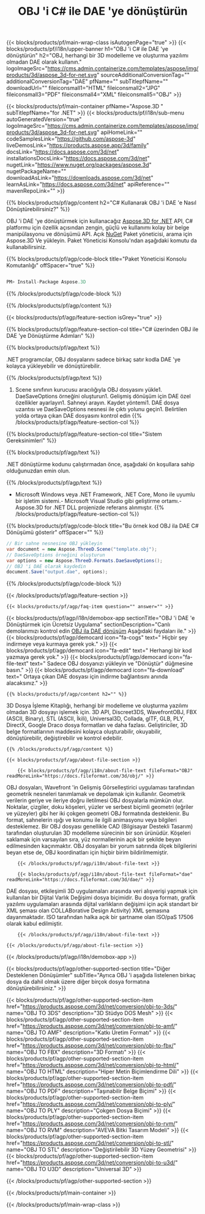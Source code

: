 ﻿---
title: OBJ 'i C# ile DAE 'ye dönüştürün 
weight: 2330
url: /tr/net/conversion/obj-to-dae/ 
description: OBJ ila DAE C# dönüşümü için örnek kod. .NET, Asp.NET veya herhangi bir .NET tabanlı uygulamada DAE dönüşümüne kadar toplu OBJ dosyaları için API örnek kodu kullanın.
---
{{< blocks/products/pf/main-wrap-class isAutogenPage="true" >}}
{{< blocks/products/pf/i18n/upper-banner h1="OBJ \'i C# ile DAE \'ye dönüştürün" h2="OBJ, herhangi bir 3D modelleme ve oluşturma yazılımı olmadan DAE olarak kullanın." logoImageSrc="https://cms.admin.containerize.com/templates/aspose/img/products/3d/aspose_3d-for-net.svg" sourceAdditionalConversionTag="" additionalConversionTag="DAE" pfName="" subTitlepfName="" downloadUrl="" fileiconsmall1="HTML" fileiconsmall2="JPG" fileiconsmall3="PDF" fileiconsmall4="XML" fileiconsmall5="OBJ" >}}

{{< blocks/products/pf/main-container pfName="Aspose.3D " subTitlepfName="for .NET" >}}
{{< blocks/products/pf/i18n/sub-menu autoGeneratedVersion="true" logoImageSrc="https://cms.admin.containerize.com/templates/aspose/img/products/3d/aspose_3d-for-net.svg" apiHomeLink="" codeSamplesLink="https://github.com/aspose-3d" liveDemosLink="https://products.aspose.app/3d/family" docsLink="https://docs.aspose.com/3d/net" installationsDocsLink="https://docs.aspose.com/3d/net" nugetLink="https://www.nuget.org/packages/aspose.3d" nugetPackageName="" downloadAsLink="https://downloads.aspose.com/3d/net" learnAsLink="https://docs.aspose.com/3d/net" apiReference="" mavenRepoLink="" >}}

{{% blocks/products/pf/agp/content h2="C# Kullanarak OBJ \'i DAE \'e Nasıl Dönüştürebilirsiniz?" %}}

 OBJ 'i DAE 'ye dönüştürmek için kullanacağız
 [Aspose.3D for .NET](https://products.aspose.com/3d/net) 
 API, C# platformu için özellik açısından zengin, güçlü ve kullanımı kolay bir belge manipülasyonu ve dönüşümü API. Açık
 [NuGet](https://www.nuget.org/packages/aspose.3d) 
 Paket yöneticisi, arama için
 Aspose.3D 
 Ve yükleyin. Paket Yöneticisi Konsolu'ndan aşağıdaki komutu da kullanabilirsiniz.

{{% blocks/products/pf/agp/code-block title="Paket Yöneticisi Konsolu Komutanlığı" offSpacer="true" %}}

```cs

PM> Install-Package Aspose.3D


```

{{% /blocks/products/pf/agp/code-block %}}

{{% /blocks/products/pf/agp/content %}}

{{< blocks/products/pf/agp/feature-section isGrey="true" >}}

{{% blocks/products/pf/agp/feature-section-col title="C# üzerinden OBJ ile DAE \'ye Dönüştürme Adımları" %}}

{{% blocks/products/pf/agp/text %}}

 .NET programcılar, OBJ dosyalarını sadece birkaç satır kodla DAE 'ye kolayca yükleyebilir ve dönüştürebilir.

{{% /blocks/products/pf/agp/text %}}

1. Scene sınıfının kurucusu aracılığıyla OBJ dosyasını yükle1. DaeSaveOptions örneğini oluşturun1. Gelişmiş dönüşüm için DAE özel özellikler ayarlayın1. Sahneyi arayın. Kaydet yöntemi1. DAE dosya uzantısı ve DaeSaveOptions nesnesi ile çıktı yolunu geçin1. Belirtilen yolda ortaya çıkan DAE dosyasını kontrol edin
{{% /blocks/products/pf/agp/feature-section-col %}}

{{% blocks/products/pf/agp/feature-section-col title="Sistem Gereksinimleri" %}}

{{% blocks/products/pf/agp/text %}}

 .NET dönüştürme kodunu çalıştırmadan önce, aşağıdaki ön koşullara sahip olduğunuzdan emin olun.

{{% /blocks/products/pf/agp/text %}}

- Microsoft Windows veya .NET Framework, .NET Core, Mono ile uyumlu bir işletim sistemi.- Microsoft Visual Studio gibi geliştirme ortamı.- Aspose.3D for .NET DLL projenizde referans alınmıştır.
{{% /blocks/products/pf/agp/feature-section-col %}}

{{% blocks/products/pf/agp/code-block title="Bu örnek kod OBJ ila DAE C# Dönüşümü gösterir" offSpacer="" %}}

```cs
// Bir sahne nesnesine OBJ yükleyin 
var document = new Aspose.ThreeD.Scene("template.obj");
// DaeSaveOptions örneğini oluşturun 
var options = new Aspose.ThreeD.Formats.DaeSaveOptions();
// OBJ 'i DAE olarak kaydedin 
document.Save("output.dae", options); 


```

{{% /blocks/products/pf/agp/code-block %}}

{{< /blocks/products/pf/agp/feature-section >}}

    {{< blocks/products/pf/agp/faq-item question="" answer="" >}}
 

<!-- aboutfile Starts -->

{{< blocks/products/pf/agp/i18n/demobox-app sectionTitle="OBJ \'i DAE \'e Dönüştürmek için Ücretsiz Uygulama" sectionDescription="Canlı demolarımızı kontrol edin [OBJ ila DAE dönüşüm](https://products.aspose.app/3d/conversion/obj-to-dae) Aşağıdaki faydaları ile." >}}
        {{< blocks/products/pf/agp/democard icon="fa-cogs" text=" Hiçbir şey indirmeye veya kurmaya gerek yok." >}}
        {{< blocks/products/pf/agp/democard icon="fa-edit" text=" Herhangi bir kod yazmaya gerek yok." >}}
        {{< blocks/products/pf/agp/democard icon="fa-file-text" text=" Sadece OBJ dosyanızı yükleyin ve \"Dönüştür\" düğmesine basın." >}}
        {{< blocks/products/pf/agp/democard icon="fa-download" text=" Ortaya çıkan DAE dosyası için indirme bağlantısını anında alacaksınız." >}}

    {{% blocks/products/pf/agp/content h2="" %}}

 3D Dosya İşleme Kitaplığı, herhangi bir modelleme ve oluşturma yazılımı olmadan 3D dosyayı işlemek için. 3D API, Discreet3DS, WavefrontOBJ, FBX (ASCII, Binary), STL (ASCII, İkili), Universal3D, Collada, glTF, GLB, PLY, DirectX, Google Draco dosya formatları ve daha fazlası. Geliştiriciler, 3D belge formatlarının maddesini kolayca oluşturabilir, okuyabilir, dönüştürebilir, değiştirebilir ve kontrol edebilir.



    {{% /blocks/products/pf/agp/content %}}

    {{< blocks/products/pf/agp/about-file-section >}}

        {{< blocks/products/pf/agp/i18n/about-file-text fileFormat="OBJ" readMoreLink="https://docs.fileformat.com/3d/obj/" >}}
OBJ dosyaları, Wavefront 'in Gelişmiş Görselleştirici uygulaması tarafından geometrik nesneleri tanımlamak ve depolamak için kullanılır. Geometrik verilerin geriye ve ileriye doğru iletilmesi OBJ dosyalarla mümkün olur. Noktalar, çizgiler, doku köşeleri, yüzler ve serbest biçimli geometri (eğriler ve yüzeyler) gibi her iki çokgen geometri OBJ formatında desteklenir. Bu format, sahnelerin ışığı ve konumu ile ilgili animasyonu veya bilgileri desteklemez. Bir OBJ dosyası genellikle CAD (Bilgisayar Destekli Tasarım) tarafından oluşturulan 3D modelleme sürecinin bir son ürünüdür. Köşeleri saklamak için varsayılan sıra, yüz normallerinin açık bir şekilde beyan edilmesinden kaçınmaktır. OBJ dosyaları bir yorum satırında ölçek bilgilerini beyan etse de, OBJ koordinatları için hiçbir birim bildirilmemiştir.

        {{< /blocks/products/pf/agp/i18n/about-file-text >}}

        {{< blocks/products/pf/agp/i18n/about-file-text fileFormat="dae" readMoreLink="https://docs.fileformat.com/3d/dae/" >}}
DAE dosyası, etkileşimli 3D uygulamaları arasında veri alışverişi yapmak için kullanılan bir Dijital Varlık Değişimi dosya biçimidir. Bu dosya formatı, grafik yazılımı uygulamaları arasında dijital varlıkların değişimi için açık standart bir XML şeması olan COLLABorative Design Activity) XML şemasına dayanmaktadır. ISO tarafından halka açık bir şartname olan ISO/paS 17506 olarak kabul edilmiştir.

        {{< /blocks/products/pf/agp/i18n/about-file-text >}}

    {{< /blocks/products/pf/agp/about-file-section >}}

{{< /blocks/products/pf/agp/i18n/demobox-app >}}

<!-- aboutfile Ends -->

{{< blocks/products/pf/agp/other-supported-section title="Diğer Desteklenen Dönüşümler" subTitle="Ayrıca OBJ \'i aşağıda listelenen birkaç dosya da dahil olmak üzere diğer birçok dosya formatına dönüştürebilirsiniz." >}}

{{< blocks/products/pf/agp/other-supported-section-item href="https://products.aspose.com/3d/net/conversion/obj-to-3ds/" name="OBJ TO 3DS" description="3D Stüdyo DOS Mesh" >}}
{{< blocks/products/pf/agp/other-supported-section-item href="https://products.aspose.com/3d/net/conversion/obj-to-amf/" name="OBJ TO AMF" description="Katkı Üretim Formatı" >}}
{{< blocks/products/pf/agp/other-supported-section-item href="https://products.aspose.com/3d/net/conversion/obj-to-fbx/" name="OBJ TO FBX" description="3D Formatı" >}}
{{< blocks/products/pf/agp/other-supported-section-item href="https://products.aspose.com/3d/net/conversion/obj-to-html/" name="OBJ TO HTML" description="Hiper Metin Biçimlendirme Dili" >}}
{{< blocks/products/pf/agp/other-supported-section-item href="https://products.aspose.com/3d/net/conversion/obj-to-pdf/" name="OBJ TO PDF" description="Taşınabilir Belge Biçimi" >}}
{{< blocks/products/pf/agp/other-supported-section-item href="https://products.aspose.com/3d/net/conversion/obj-to-ply/" name="OBJ TO PLY" description="Çokgen Dosya Biçimi" >}}
{{< blocks/products/pf/agp/other-supported-section-item href="https://products.aspose.com/3d/net/conversion/obj-to-rvm/" name="OBJ TO RVM" description="AVEVA Bitki Tasarım Modeli" >}}
{{< blocks/products/pf/agp/other-supported-section-item href="https://products.aspose.com/3d/net/conversion/obj-to-stl/" name="OBJ TO STL" description="Değiştirilebilir 3D Yüzey Geometrisi" >}}
{{< blocks/products/pf/agp/other-supported-section-item href="https://products.aspose.com/3d/net/conversion/obj-to-u3d/" name="OBJ TO U3D" description="Universal 3D" >}}

{{< /blocks/products/pf/agp/other-supported-section >}}

{{< /blocks/products/pf/main-container >}}
    
{{< /blocks/products/pf/main-wrap-class >}}